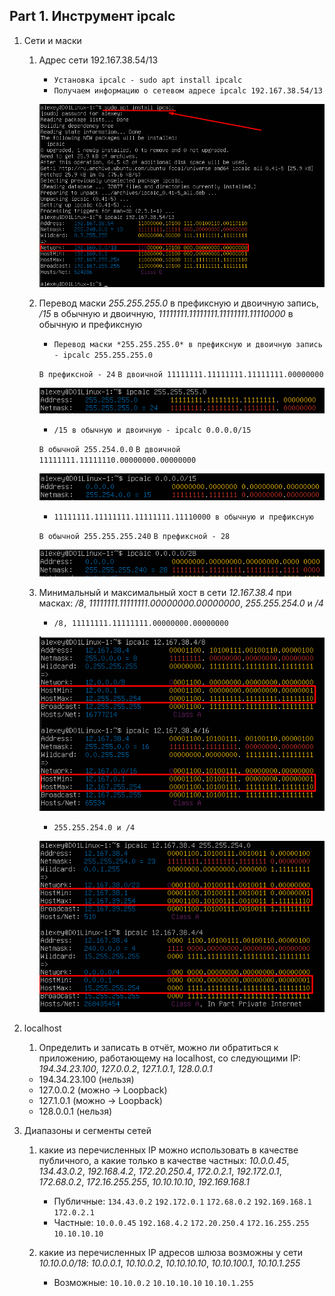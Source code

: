 ## Part 1. Инструмент **ipcalc**
1. Сети и маски
    1. Адрес сети 192.167.38.54/13

        - `Установка ipcalc - sudo apt install ipcalc`
        - `Получаем информацию о сетевом адресе ipcalc 192.167.38.54/13`

        ![](./image/Part1/P_1_1.png)

    2. Перевод маски *255.255.255.0* в префиксную и двоичную запись, */15* в обычную и двоичную, *11111111.11111111.11111111.11110000* в обычную и префиксную

        - `Перевод маски *255.255.255.0* в префиксную и двоичную запись - ipcalc 255.255.255.0`

        `В префиксной - 24`
        `В двоичной 11111111.11111111.11111111.00000000`

        ![](./image/Part1/P_1_2_1.png)

        - `/15 в обычную и двоичную - ipcalc 0.0.0.0/15`

        `В обычной 255.254.0.0`
        `В двоичной 11111111.11111110.00000000.00000000`

        ![](./image/Part1/P_1_2_2.png)

        - `11111111.11111111.11111111.11110000 в обычную и префиксную`

        `В обычной 255.255.255.240`
        `В префиксной - 28`

        ![](./image/Part1/P_1_2_3.png)


    3. Минимальный и максимальный хост в сети *12.167.38.4* при масках: */8*, *11111111.11111111.00000000.00000000*, *255.255.254.0* и */4*

        - `/8, 11111111.11111111.00000000.00000000`

        ![](./image/Part1/P_1_3_1.png)

        - `255.255.254.0 и /4`

        ![](./image/Part1/P_1_3_2.png)

2. localhost
    1. Определить и записать в отчёт, можно ли обратиться к приложению, работающему на localhost, со следующими IP: *194.34.23.100*, *127.0.0.2*, *127.1.0.1*, *128.0.0.1*

    - 194.34.23.100 (нельзя)
    - 127.0.0.2 (можно -> Loopback)
    - 127.1.0.1 (можно -> Loopback)
    - 128.0.0.1 (нельзя)


3. Диапазоны и сегменты сетей
    1. какие из перечисленных IP можно использовать в качестве публичного, а какие только в качестве частных: *10.0.0.45*, *134.43.0.2*, *192.168.4.2*, *172.20.250.4*, *172.0.2.1*, *192.172.0.1*, *172.68.0.2*, *172.16.255.255*, *10.10.10.10*, *192.169.168.1*

        - Публичные: `134.43.0.2` `192.172.0.1` `172.68.0.2` `192.169.168.1` `172.0.2.1`
        - Частные: `10.0.0.45` `192.168.4.2` `172.20.250.4` `172.16.255.255` `10.10.10.10` 

    2. какие из перечисленных IP адресов шлюза возможны у сети *10.10.0.0/18*: *10.0.0.1*, *10.10.0.2*, *10.10.10.10*, *10.10.100.1*, *10.10.1.255*

        - Возможные: `10.10.0.2` `10.10.10.10` `10.10.1.255`